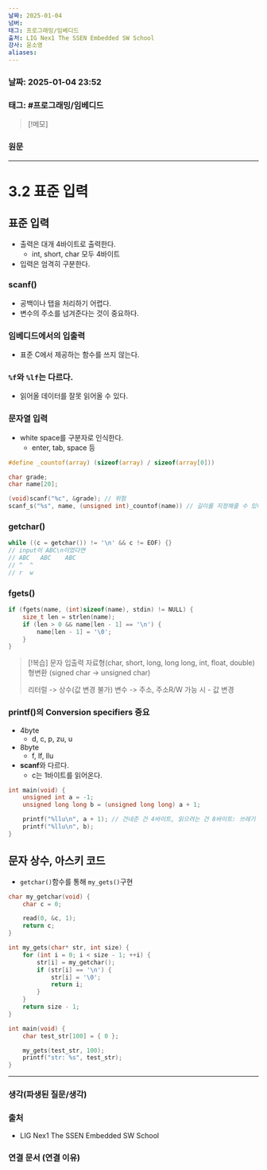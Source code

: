 ```yaml
---
날짜: 2025-01-04
넘버: 
태그: 프로그래밍/임베디드
출처: LIG Nex1 The SSEN Embedded SW School
강사: 윤소영
aliases:
---
```

### 날짜:  2025-01-04 23:52

### 태그: #프로그래밍/임베디드

>[!메모]
>

### 원문
---
# 3.2 표준 입력
## 표준 입력
- 출력은 대개 4바이트로 출력한다.
	- int, short, char 모두 4바이트
- 입력은 엄격히 구분한다.
### scanf()
- 공백이나 탭을 처리하기 어렵다.
- 변수의 주소를 넘겨준다는 것이 중요하다.
### 임베디드에서의 입출력
- 표준 C에서 제공하는 함수를 쓰지 않는다.
### `%f`와 `%lf`는 다르다.
- 읽어올 데이터를 잘못 읽어올 수 있다.
### 문자열 입력
- white space를 구분자로 인식한다.
	- enter, tab, space 등
```c
#define _countof(array) (sizeof(array) / sizeof(array[0]))

char grade;
char name[20];

(void)scanf("%c", &grade); // 위험
scanf_s("%s", name, (unsigned int)_countof(name)) // 길이를 지정해줄 수 있어 더 안전하다.

```

### getchar()
```c
while ((c = getchar()) != '\n' && c != EOF) {}
// input이 ABC\n이었다면
// ABC   ABC    ABC
// ^  ^
// r  w
```
### fgets()
```c
if (fgets(name, (int)sizeof(name), stdin) != NULL) {
	size_t len = strlen(name);
	if (len > 0 && name[len - 1] == '\n') {
		name[len - 1] = '\0';
	}
}
```

> [!복습]
> 문자 입출력
> 자료형(char, short, long, long long, int, float, double)
> 형변환 (signed char -> unsigned char)
> 
> 리터럴 -> 상수(값 변경 불가)
> 변수 -> 주소, 주소R/W 가능 시 - 값 변경
### printf()의 **Conversion specifiers** 중요
- 4byte
	- d, c, p, zu, u
- 8byte
	- f, lf, llu
- **scanf**와 다르다.
	- c는 1바이트를 읽어온다.
```C
int main(void) {
    unsigned int a = -1;
    unsigned long long b = (unsigned long long) a + 1;

    printf("%llu\n", a + 1); // 건네준 건 4바이트, 읽으려는 건 8바이트: 쓰레기 값도 같이 읽기 때문에 이상한 값이 나오는 문제가 발생한다.
    printf("%llu\n", b);
}
```

## 문자 상수, 아스키 코드
- `getchar()`함수를 통해 `my_gets()`구현
```c
char my_getchar(void) {
	char c = 0;

	read(0, &c, 1);
	return c;
}

int my_gets(char* str, int size) {
	for (int i = 0; i < size - 1; ++i) {
		str[i] = my_getchar();
		if (str[i] == '\n') {
			str[i] = '\0';
			return i;
		}
	}
	return size - 1;
}

int main(void) {
	char test_str[100] = { 0 };

	my_gets(test_str, 100);
	printf("str: %s", test_str);
}
```


---
### 생각(파생된 질문/생각)

### 출처
- LIG Nex1 The SSEN Embedded SW School

### 연결 문서 (연결 이유)
